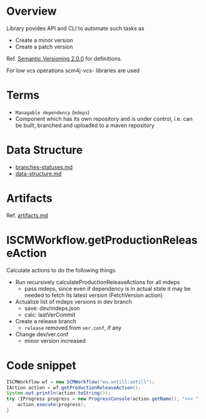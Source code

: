 # Overview

Library povides API and CLI to automate such tasks as
- Create a minor version
- Create a patch version

 Ref. [Semantic Versioning 2.0.0](http://semver.org/) for definitions.

For low vcs operations scm4j-vcs- libraries are used

# Terms

- `Managable dependency` (`mdeps`)
 - Component which has its own repository and is under control, i.e. can be built, branched and uploaded to a maven repository
  
# Data Structure

- [branches-statuses.md](branches-statuses.md)
- [data-structure.md](data-structure.md)
  
# Artifacts  

Ref. [artifacts.md](artifacts.md)

# ISCMWorkflow.getProductionReleaseAction

Calculate actions to do the following things

- Run recursively calculateProductionReleaseActions for all  mdeps
  - pass mdeps, since even if dependency is in actual state it may be needed to fetch its latest version (FetchVersion action)
- Actualize list of mdeps versions in dev branch
  - save: dev/mdeps.json
  - calc: lastVerCommit
- Create a release branch
    - `release` removed from `ver.conf`, if any
- Change dev/ver.conf
    - minor version increased 
    
# Code snippet
```java
ISCMWorkflow wf = new SCMWorkflow("eu.untill:untill");
IAction action = wf.getProductionReleaseAction();
System.out.println(action.toString());
try (IProgress progress = new ProgressConsole(action.getName(), ">>> ", "<<< ")) {
	action.execute(progress);
}
```

  
  
